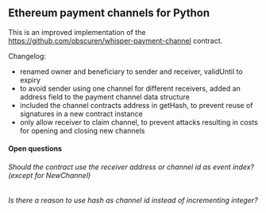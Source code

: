 ## Ethereum payment channels for Python

This is an improved implementation of the https://github.com/obscuren/whisper-payment-channel contract.

Changelog:
- renamed owner and beneficiary to sender and receiver, validUntil to expiry
- to avoid sender using one channel for different receivers, added an address field to the payment channel data structure
- included the channel contracts address in getHash, to prevent reuse of signatures in a new contract instance
- only allow receiver to claim channel, to prevent attacks resulting in costs for opening and closing new channels

#### Open questions
###### Should the contract use the receiver address or channel id as event index? (except for NewChannel)
###### Is there a reason to use hash as channel id instead of incrementing integer?
